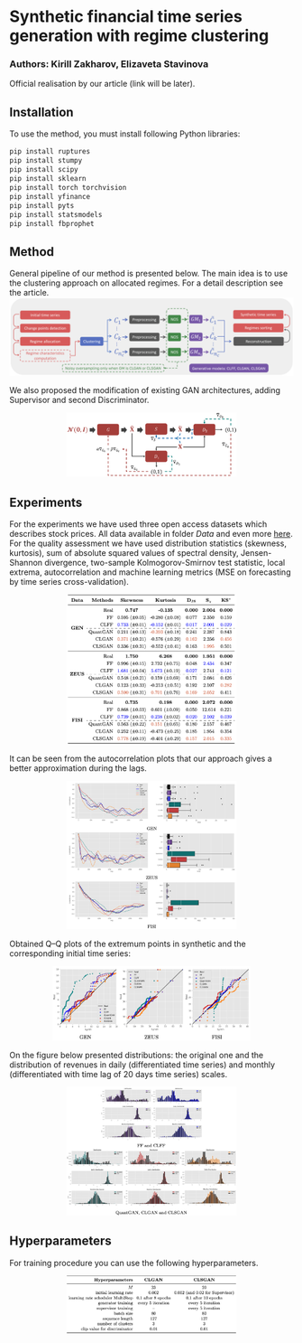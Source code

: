 # Synthetic financial time series generation with regime clustering
### Authors: Kirill Zakharov, Elizaveta Stavinova
Official realisation by our article (link will be later).

## Installation
To use the method, you must install following Python libraries:
```
pip install ruptures
pip install stumpy
pip install scipy
pip install sklearn
pip install torch torchvision
pip install yfinance
pip install pyts
pip install statsmodels
pip install fbprophet
```

## Method
General pipeline of our method is presented below. The main idea is to use the clustering approach on allocated regimes. For a detail description see the article.
![Pipeline](https://github.com/kirillzx/CLSGAN/blob/main/images/pipeline_V3-1.png)

We also proposed the modification of existing GAN architectures, adding Supervisor and second Discriminator.
<p align="center">
<img src="https://github.com/kirillzx/CLSGAN/blob/main/images/CLS-GAN_Pipeline-1.png"  width="60%" height="30%">
</p>

## Experiments
For the experiments we have used three open access datasets which describes stock prices. All data available in folder *Data* and even more [here](https://www.kaggle.com/datasets/borismarjanovic/price-volume-data-for-all-us-stocks-etfs).
For the quality assessment we have used distribution statistics (skewness, kurtosis), sum of absolute squared values of spectral density, Jensen-Shannon divergence, two-sample Kolmogorov-Smirnov test statistic, local extrema, autocorrelation and machine learning metrics (MSE on forecasting by time series cross-validation).

<p align="center">
<img src="https://github.com/kirillzx/CLSGAN/blob/main/images/table.png"  width="60%" height="30%">
</p>

It can be seen from the autocorrelation plots that our approach gives a better approximation during the lags.
<p align="center">
<img src="https://github.com/kirillzx/CLSGAN/blob/main/images/autocorr.png"  width="60%" height="30%">
</p>

Obtained Q–Q plots of the extremum points in synthetic and the corresponding initial time series:
<p align="center">
<img src="https://github.com/kirillzx/CLSGAN/blob/main/images/local_extrema.png"  width="70%">
</p>

On the figure below presented distributions: the original one and the distribution of revenues in daily (differentiated time series) and monthly (differentiated with time lag of 20 days time series) scales.
<p align="center">
<img src="https://github.com/kirillzx/CLSGAN/blob/main/images/distributions.png"  width="60%" height="30%">
</p>

## Hyperparameters
For training procedure you can use the following hyperparameters.
<p align="center">
<img src="https://github.com/kirillzx/CLSGAN/blob/main/images/hypers.png"  width="60%" height="30%">
</p>
